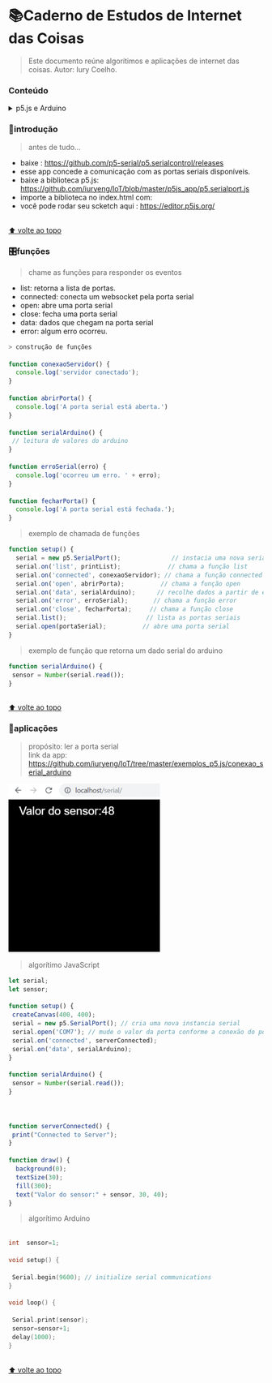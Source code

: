 
# 📚Caderno de Estudos de Internet das Coisas 

> Este documento reúne algorítimos e aplicações de internet das coisas.
> Autor: Iury Coelho.


### Conteúdo

 
<details>
<summary>p5.js e Arduino</summary>
 
* [`introdução`](#introdução)
* [`funções`](#funções)
* [`aplicações`](#aplicações)

</details>

### 📜introdução
> antes de tudo...

- baixe : https://github.com/p5-serial/p5.serialcontrol/releases
- esse app concede a comunicação com as portas seriais disponíveis.
- baixe a biblioteca p5.js: https://github.com/iuryeng/IoT/blob/master/p5js_app/p5.serialport.js
- importe a biblioteca no index.html com: <script src="p5.serialport.js"></script>
- você pode rodar seu scketch aqui : https://editor.p5js.org/

<br>[⬆ volte ao topo](#conteúdo)

### 🎛️funções
> chame as funções para responder os eventos

- list: retorna a lista de portas.       
- connected: conecta um websocket pela porta serial
- open: abre uma porta serial
- close: fecha uma porta serial
- data: dados que chegam na porta serial
- error: algum erro ocorreu.

```js
> construção de funções

function conexaoServidor() {
  console.log('servidor conectado');
}
 
function abrirPorta() {
  console.log('A porta serial está aberta.')
}
 
function serialArduino() {
 // leitura de valores do arduino
}
 
function erroSerial(erro) {
  console.log('ocorreu um erro. ' + erro);
}
 
function fecharPorta() {
  console.log('A porta serial está fechada.');
}

```

> exemplo de chamada de funções 
```js
function setup() {
  serial = new p5.SerialPort();              // instacia uma nova serial port
  serial.on('list', printList);             // chama a função list
  serial.on('connected', conexaoServidor); // chama a função connected
  serial.on('open', abrirPorta);          // chama a função open
  serial.on('data', serialArduino);      // recolhe dados a partir de eventos na serial
  serial.on('error', erroSerial);       // chama a função error
  serial.on('close', fecharPorta);     // chama a função close 
  serial.list();                      // lista as portas seriais
  serial.open(portaSerial);          // abre uma porta serial
}
```
> exemplo de função que retorna um dado serial do arduino
```js 
function serialArduino() {
 sensor = Number(serial.read());
}
```
<br>[⬆ volte ao topo](#conteúdo)


### 🔧aplicações
 
> propósito: ler a porta serial   
> link da app: https://github.com/iuryeng/IoT/tree/master/exemplos_p5.js/conexao_serial_arduino


![](gif_sensor.gif)

>algorítimo JavaScript
```js
let serial;
let sensor;

function setup() {  
 createCanvas(400, 400);
 serial = new p5.SerialPort(); // cria uma nova instancia serial
 serial.open('COM7'); // mude o valor da porta conforme a conexão do porta serial e o arduino
 serial.on('connected', serverConnected);
 serial.on('data', serialArduino);   
}

function serialArduino() {
 sensor = Number(serial.read());
}



function serverConnected() {
 print("Connected to Server");
}

function draw() {
  background(0);
  textSize(30);
  fill(300);
  text("Valor do sensor:" + sensor, 30, 40);
}
```
> algorítimo Arduino
```c

int  sensor=1;

void setup() {

 Serial.begin(9600); // initialize serial communications
}
 
void loop() {

 Serial.print(sensor); 
 sensor=sensor+1;
 delay(1000);                                            
}
```
</details>

<br>[⬆ volte ao topo](#conteúdo)
